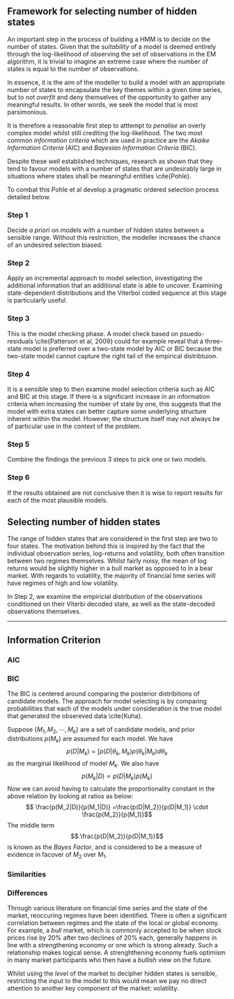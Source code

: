 ## Framework for selecting number of hidden states

An important step in the process of building a HMM is to decide on the number of states.  Given that the *suitability* of a model is deemed entirely through the log-likelihood of observing the set of observations in the EM algorithm, it is trivial to imagine an extreme case where the number of states is equal to the number of observations.  

In essence, it is the aim of the modeller to build a model with an appropriate number of states to encapsulate the key themes within a given time series, but to not *overfit* and deny themselves of the opportunity to gather any meaningful results.  In other words, we seek the model that is most parsimonious.   

It is therefore a reasonable first step to atttempt to *penalise* an overly complex model whilst still crediting the log-likelihood.  The two most common *information criteria* which are used in practice are the *Akaike Information Criteria* (AIC) and *Bayesian Information Criteria* (BIC).

Despite these well established techniques, research as shown that they tend to favour models with a number of states that are undesirably large in situations where states shall be meaningful entities \cite{Pohle}.  

To combat this Pohle et al develop a pragmatic ordered selection process detailed below.  

### Step 1 
Decide *a priori* on models with a number of hidden states between a sensible range.  Without this restriction, the modeller increases the chance of an undesired selection biased.  

### Step 2
Apply an incremental approach to model selection, investigating the additional information that an additional state is able to uncover.  Examining state-dependent distributions and the Viterboi coded sequence at this stage is particularly useful. 

### Step 3
This is the model checking phase.  A model check based on psuedo-residuals \cite{Patterson et al, 2009} could for example reveal that a three-state model is preferred over a two-state model by AIC or BIC because the two-state model cannot capture the right tail of the empirical distribtuion. 

### Step 4
It is a sensible step to then examine model selection criteria such as AIC and BIC at this stage.  If there is a significant increase in an information criteria when increasing the number of state by one, this suggests that the model with extra states can better capture some underlying structure inherent within the model.  However, the structure itself may not always be of particular use in the context of the problem. 


### Step 5 
Combine the findings the previous 3 steps to pick one or two models. 

### Step 6
If the results obtained are not conclusive then it is wise to report results for each of the most plausible models.  

## Selecting number of hidden states
The range of hidden states that are considered in the first step are two to four states.  The motivation behind this is inspired by the fact that the individual observation series, log-returns and volatility, both often transition between two regimes themselves.  Whilst fairly noisy, the mean of log returns would be slightly higher in a bull market as opposed to in a bear market.  With regards to volatility, the majority of financial time series will have regimes of high and low volatility.  

In Step 2, we examine the empiricial distribution of the observations conditioned on their Viterbi decoded state, as well as the state-decoded observations themselves.  


------------------------------------------------------------------


## Information Criterion

### AIC


### BIC

The BIC is centered around comparing the posterior distribitions of candidate models.  The approach for model selecting is by comparing probabilities that each of the models under consideration is the true model that generated the obsereved data \cite{Kuha}.  

Suppose {$M_1, M_2, \cdots , M_k$} are a set of candidate models, and prior distributions $p(M_k)$ are assumed for each model.  We have $$p(D|M_k) = \int  p(D|\theta_k, M_k)p(\theta_k|M_k)d\theta_k$$
as the marginal likelihood of model $M_k$.  We also have $$ p(M_k|D) \propto p(D|M_k)p(M_k)$$
Now we can avoid having to calculate the proportionality constant in the above relation by looking at ratios as below: $$ \frac{p(M_2|D)}{p(M_1|D)} =\frac{p(D|M_2)}{p(D|M_1)} \cdot \frac{p(M_2)}{p(M_1)}$$
The middle term $$ \frac{p(D|M_2)}{p(D|M_1)}$$
is known as the *Bayes Factor*, and is considered to be a measure of evidence in facover of $M_2$ over $M_1$.  

### Similarities 

### Differences


Through various literature on financial time series and the state of the market, reoccuring regimes have been identified.  There is often a significant correlation between regimes and the state of the local or global economy.  For example, a *bull* market, which is commonly accepted to be when stock prices rise by 20% after two declines of 20% each, generally happens in line with a strengthening economy or one which is strong already.  Such a relationship makes logical sense.  A strenghthening economy fuels optimism in many market participants who then have a *bullish* view on the future.

Whilst using the *level* of the market to decipher hidden states is sensible, restricting the input to the model to this would mean we pay no direct attention to another key component of the market: volatility.


